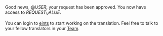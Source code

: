 Good news, @$USER$, your request has been approved.
You now have access to $REQUEST_VALUE$.

You can login to [eints](https://translator.openttd.org/language/$REQUEST_VALUE$) to start working on the translation.
Feel free to talk to your fellow translators in your [Team](https://github.com/orgs/OpenTTD/teams/$REQUEST_VALUE$).
